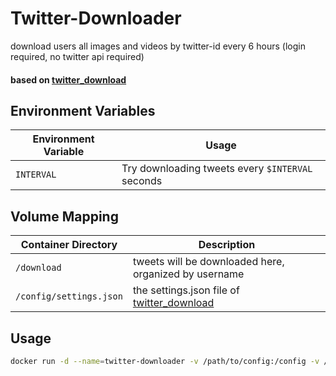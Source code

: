 # Twitter-Downloader

download users all images and videos by twitter-id every 6 hours (login required, no twitter api required)
<br/>

#### based on [twitter_download](https://github.com/caolvchong-top/twitter_download)

## Environment Variables
| Environment Variable | Usage |
| --- | --- |
| `INTERVAL` | Try downloading tweets every `$INTERVAL` seconds |

## Volume Mapping
| Container Directory | Description                                                               |
| --- |---------------------------------------------------------------------------|
| `/download` | tweets will be downloaded here, organized by username                     |
| `/config/settings.json` | the settings.json file of [twitter_download](https://github.com/caolvchong-top/twitter_download) |

## Usage
```bash
docker run -d --name=twitter-downloader -v /path/to/config:/config -v /path/to/download:/download -e INTERVAL:43200 docker.io/0x2196f3/twitter-downloader
```

